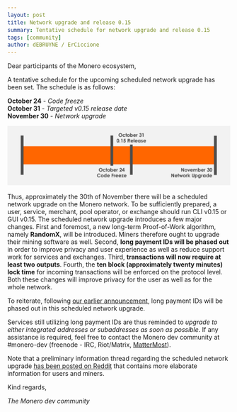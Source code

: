 ```yaml
---
layout: post
title: Network upgrade and release 0.15
summary: Tentative schedule for network upgrade and release 0.15
tags: [community]
author: dEBRUYNE / ErCiccione
---
```


Dear participants of the Monero ecosystem, 

A tentative schedule for the upcoming scheduled network upgrade has been set. The schedule is as follows:

**October 24** - *Code freeze*  
**October 31** - *Targeted v0.15 release date*  
**November 30** - *Network upgrade*


<img src = "/blog/assets/2019-10-1-announcement-release-0-15/monero_015_schedule.png" alt="upgrade schedule">

Thus, approximately the 30th of November there will be a scheduled network upgrade on the Monero network. To be sufficiently prepared, a user, service, merchant, pool operator, or exchange should run CLI v0.15 or GUI v0.15. The scheduled network upgrade introduces a few major changes. First and foremost, a new long-term Proof-of-Work algorithm, namely **RandomX**, will be introduced. Miners therefore ought to upgrade their mining software as well. Second, **long payment IDs will be phased out** in order to improve privacy and user experience as well as reduce support work for services and exchanges. Third, **transactions will now require at least two outputs**. Fourth, the **ten block (approximately twenty minutes) lock time** for incoming transactions will be enforced on the protocol level. Both these changes will improve privacy for the user as well as for the whole network.

To reiterate, following [our earlier announcement](https://lists.getmonero.org/hyperkitty/list/monero-announce@lists.getmonero.org/thread/NQCMZHCW557QG4QX752ZTBETRWLF2P63/), long payment IDs will be phased out in this scheduled network upgrade. 

Services still utilizing long payment IDs are thus reminded to *upgrade to either integrated addresses or subaddresses as soon as possible*. If any assistance is required, feel free to contact the Monero dev community at #monero-dev (freenode - IRC, Riot/Matrix, [MatterMost](https://mattermost.getmonero.org)). 

Note that a preliminary information thread regarding the scheduled network upgrade [has been posted on Reddit](https://www.reddit.com/r/Monero/comments/d884zt/preliminary_information_thread_regarding_the/) that contains more elaborate information for users and miners.

Kind regards,

*The Monero dev community*

